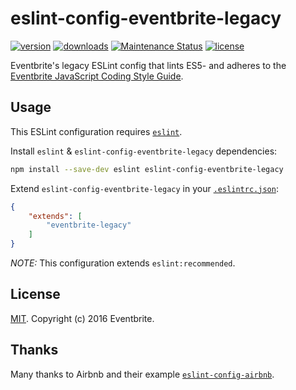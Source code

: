 # eslint-config-eventbrite-legacy

[![version](https://img.shields.io/npm/v/eslint-config-eventbrite-legacy.svg?style=flat-square)](http://npm.im/eslint-config-eventbrite-legacy)
[![downloads](https://img.shields.io/npm/dt/eslint-config-eventbrite-legacy.svg?style=flat-square)](http://npm-stat.com/charts.html?package=eslint-config-eventbrite-legacy&from=2016-05-27)
[![Maintenance Status](https://img.shields.io/badge/status-maintained-brightgreen.svg)](https://github.com/eventbrite/javascript/pulse)
[![license](https://img.shields.io/npm/l/eslint-config-eventbrite-legacy.svg?style=flat-square)](http://spdx.org/licenses/MIT)

Eventbrite's legacy ESLint config that lints ES5- and adheres to the [Eventbrite JavaScript Coding Style Guide](https://github.com/eventbrite/javascript).

## Usage

This ESLint configuration requires [`eslint`](https://github.com/eslint/eslint).

Install `eslint` & `eslint-config-eventbrite-legacy` dependencies:

```sh
npm install --save-dev eslint eslint-config-eventbrite-legacy
```

Extend `eslint-config-eventbrite-legacy` in your [`.eslintrc.json`](http://eslint.org/docs/user-guide/configuring#extending-configuration-files):

```json
{
    "extends": [
        "eventbrite-legacy"
    ]
}
```

_NOTE:_ This configuration extends `eslint:recommended`.

## License

[MIT](https://github.com/evenbrite/javascript/LICENSE). Copyright (c) 2016 Eventbrite.

## Thanks

Many thanks to Airbnb and their example [`eslint-config-airbnb`](https://github.com/airbnb/javascript/tree/master/packages/eslint-config-airbnb).
